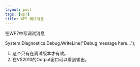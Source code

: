 ```yaml
---
layout: post
tags: [wp7]
title: WP7 调试消息
---
```


在WP7中写调试消息

System.Diagnostics.Debug.WriteLine("Debug message here...");

1. 这个只有在调试版本才有效。
2. 在VS2010的Output窗口可以看到输出。


